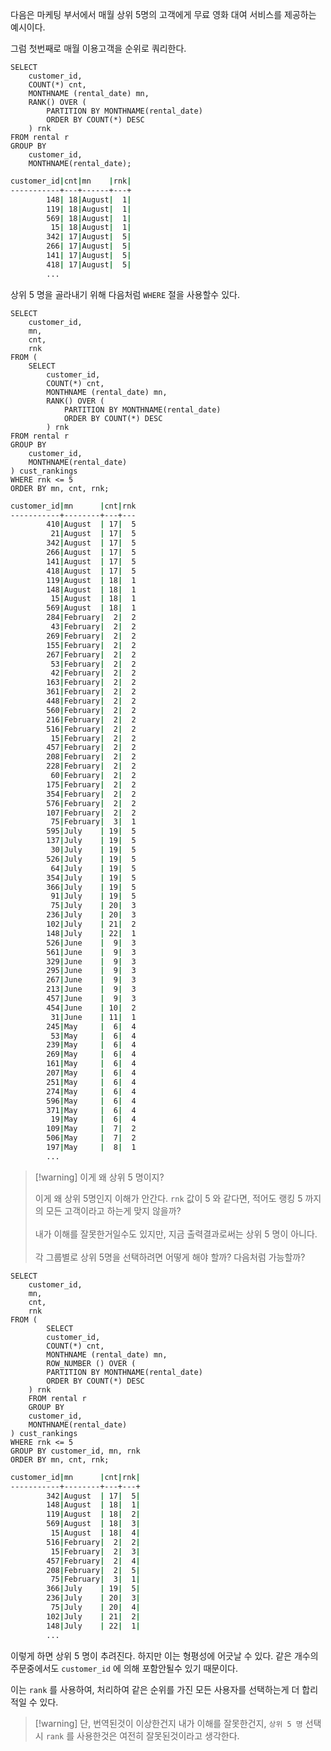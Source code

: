 
다음은 마케팅 부서에서 매월 상위 5명의 고객에게 무료 영화 대여 서비스를 제공하는 예시이다.

그럼 첫번째로 매월 이용고객을 순위로 쿼리한다.

```mysql
SELECT
	customer_id,
	COUNT(*) cnt,
	MONTHNAME (rental_date) mn,
	RANK() OVER (
		PARTITION BY MONTHNAME(rental_date)
		ORDER BY COUNT(*) DESC
	) rnk
FROM rental r
GROUP BY 
	customer_id,
	MONTHNAME(rental_date);
```

```sh
customer_id|cnt|mn    |rnk|
-----------+---+------+---+
        148| 18|August|  1|
        119| 18|August|  1|
        569| 18|August|  1|
         15| 18|August|  1|
        342| 17|August|  5|
        266| 17|August|  5|
        141| 17|August|  5|
        418| 17|August|  5|
		...
```

상위 $5$ 명을 골라내기 위해 다음처럼 `WHERE` 절을 사용할수 있다.

```mysql
SELECT
	customer_id,
	mn,
	cnt,
	rnk
FROM (
	SELECT
		customer_id,
		COUNT(*) cnt,
		MONTHNAME (rental_date) mn,
		RANK() OVER (
			PARTITION BY MONTHNAME(rental_date)
			ORDER BY COUNT(*) DESC
		) rnk
FROM rental r
GROUP BY
	customer_id,
	MONTHNAME(rental_date)
) cust_rankings
WHERE rnk <= 5
ORDER BY mn, cnt, rnk;
```

```sh
customer_id|mn      |cnt|rnk
-----------+--------+---+---
        410|August  | 17|  5
         21|August  | 17|  5
        342|August  | 17|  5
        266|August  | 17|  5
        141|August  | 17|  5
        418|August  | 17|  5
        119|August  | 18|  1
        148|August  | 18|  1
         15|August  | 18|  1
        569|August  | 18|  1
        284|February|  2|  2
         43|February|  2|  2
        269|February|  2|  2
        155|February|  2|  2
        267|February|  2|  2
         53|February|  2|  2
         42|February|  2|  2
        163|February|  2|  2
        361|February|  2|  2
        448|February|  2|  2
        560|February|  2|  2
        216|February|  2|  2
        516|February|  2|  2
         15|February|  2|  2
        457|February|  2|  2
        208|February|  2|  2
        228|February|  2|  2
         60|February|  2|  2
        175|February|  2|  2
        354|February|  2|  2
        576|February|  2|  2
        107|February|  2|  2
         75|February|  3|  1
        595|July    | 19|  5
        137|July    | 19|  5
         30|July    | 19|  5
        526|July    | 19|  5
         64|July    | 19|  5
        354|July    | 19|  5
        366|July    | 19|  5
         91|July    | 19|  5
         75|July    | 20|  3
        236|July    | 20|  3
        102|July    | 21|  2
        148|July    | 22|  1
        526|June    |  9|  3
        561|June    |  9|  3
        329|June    |  9|  3
        295|June    |  9|  3
        267|June    |  9|  3
        213|June    |  9|  3
        457|June    |  9|  3
        454|June    | 10|  2
         31|June    | 11|  1
        245|May     |  6|  4
         53|May     |  6|  4
        239|May     |  6|  4
        269|May     |  6|  4
        161|May     |  6|  4
        207|May     |  6|  4
        251|May     |  6|  4
        274|May     |  6|  4
        596|May     |  6|  4
        371|May     |  6|  4
         19|May     |  6|  4
        109|May     |  7|  2
        506|May     |  7|  2
        197|May     |  8|  1
		...
```

>[!warning] 이게 왜 상위 5 명이지?
>
>이게 왜 상위 5명인지 이해가 안간다. `rnk` 값이 $5$ 와 같다면, 적어도 랭킹 $5$ 까지의 모든 고객이라고 하는게 맞지 않을까?<br><br> 내가 이해를 잘못한거일수도 있지만, 지금 출력결과로써는 상위 5 명이 아니다.<br><br>각 그룹별로 상위 5명을 선택하려면 어떻게 해야 할까? 다음처럼 가능할까?
>

```mysql
SELECT
	customer_id,
	mn,
	cnt,
	rnk
FROM (
		SELECT
		customer_id,
		COUNT(*) cnt,
		MONTHNAME (rental_date) mn,
		ROW_NUMBER () OVER (
		PARTITION BY MONTHNAME(rental_date)
		ORDER BY COUNT(*) DESC
	) rnk
	FROM rental r
	GROUP BY
	customer_id,
	MONTHNAME(rental_date)
) cust_rankings
WHERE rnk <= 5
GROUP BY customer_id, mn, rnk
ORDER BY mn, cnt, rnk;
```

```sh
customer_id|mn      |cnt|rnk|
-----------+--------+---+---+
        342|August  | 17|  5|
        148|August  | 18|  1|
        119|August  | 18|  2|
        569|August  | 18|  3|
         15|August  | 18|  4|
        516|February|  2|  2|
         15|February|  2|  3|
        457|February|  2|  4|
        208|February|  2|  5|
         75|February|  3|  1|
        366|July    | 19|  5|
        236|July    | 20|  3|
         75|July    | 20|  4|
        102|July    | 21|  2|
        148|July    | 22|  1|
		...
```

이렇게 하면  상위 $5$ 명이 추려진다.
하지만 이는 형평성에 어긋날 수 있다. 같은 개수의 주문중에서도 `customer_id` 에 의해 포함안될수 있기 때문이다.

이는 `rank` 를 사용하여, 처리하여 같은 순위를 가진 모든 사용자를 선택하는게 더 합리적일 수 있다.

>[!warning] 단, 번역된것이 이상한건지 내가 이해를 잘못한건지, `상위 5 명` 선택시 `rank` 를 사용한것은 여전히 잘못된것이라고 생각한다.


